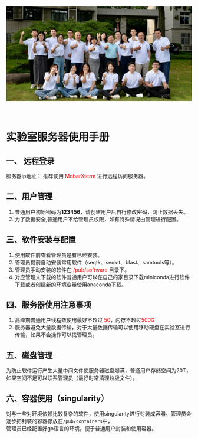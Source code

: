<p align="center"><img src="misc/log.jpeg" alt="lab" width="1200"></p>
  
# <br>实验室服务器使用手册

## 一、 远程登录

 服务器ip地址：
 推荐使用 <font color=red >MobarXterm</font> 进行远程访问服务器。

## 二、用户管理

1. 普通用户初始密码为**123456**，请创建用户后自行修改密码，防止数据丢失。
2. 为了数据安全,普通用户不给管理员权限，如有特殊情况由管理进行配置。

## 三、软件安装与配置

1. 使用软件前查看管理员是有已经安装。
2. 管理员提前自动安装常用软件（seqtk、seqkit、blast、samtools等）。
3. 管理员手动安装的软件在 <font color=red >/pub/software</font> 目录下。
4. 对应管理未下载的软件普通用户可以在自己的家目录下载miniconda进行软件下载或者创建新的环境变量使用anaconda下载。
   
## 四、服务器使用注意事项

1. 高峰期普通用户线程数使用最好不超过 <font color=red >50</font>，内存不超过<font color=red >500G</font>
2. 服务器避免大量数据传输，对于大量数据传输可以使用移动硬盘在实验室进行传输，如果不会操作可以找管理员。
 
## 五、磁盘管理
 
为防止软件运行产生大量中间文件使服务器磁盘爆满，普通用户存储空间为20T，如果空间不足可以联系管理员（最好时常清理垃圾文件）。

## 六、容器使用（singularity）
 
对与一些对环境依赖比较复杂的软件，使用singularity进行封装成容器。管理员会逐步把封装的容器存放在`/pub/containers`中，<br>管理员已经配置好go语言的环境，便于普通用户封装和使用容器。

    